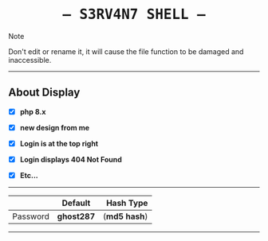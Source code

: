 <h1 align="center">
    <samp>
    — S3RV4N7 SHELL —
    </samp>
  </h1>


> [!NOTE]  
> Don't edit or rename it, it will cause the file function to be damaged and inaccessible.



______________


## About Display

- [x] **php 8.x**
- [x] **new design from me**
- [x] **Login is at the top right**
- [x] **Login displays 404 Not Found**
- [x] **Etc...**




______________

|               | Default                | Hash Type                       |
| ------------- |:----------------------:| -------------------------------:|
| Password      | __ghost287__           | (__md5 hash__)  |
 ______________


 
